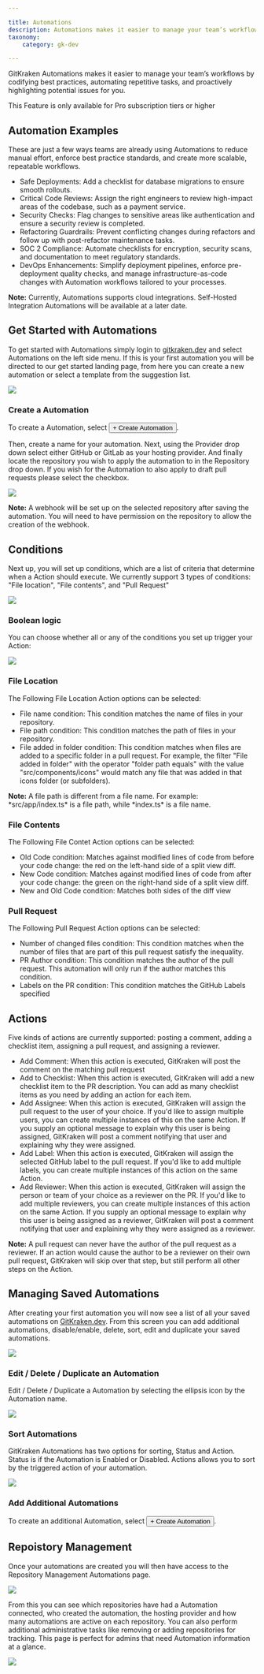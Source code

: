 ```yaml
---

title: Automations
description: Automations makes it easier to manage your team’s workflows
taxonomy:
    category: gk-dev

---
```


GitKraken Automations makes it easier to manage your team’s workflows by codifying best practices, automating repetitive tasks, and proactively highlighting potential issues for you.

<div class='callout callout--warning'>
    <p>This Feature is only available for Pro subscription tiers or higher</p>
</div>

## Automation Examples

These are just a few ways teams are already using Automations to reduce manual effort, enforce best practice standards, and create more scalable, repeatable workflows.
- Safe Deployments: Add a checklist for database migrations to ensure smooth rollouts.
- Critical Code Reviews: Assign the right engineers to review high-impact areas of the codebase, such as a payment service.
- Security Checks: Flag changes to sensitive areas like authentication and ensure a security review is completed.
- Refactoring Guardrails: Prevent conflicting changes during refactors and follow up with post-refactor maintenance tasks.
- SOC 2 Compliance: Automate checklists for encryption, security scans, and documentation to meet regulatory standards.
- DevOps Enhancements: Simplify deployment pipelines, enforce pre-deployment quality checks, and manage infrastructure-as-code changes with Automation workflows tailored to your processes.

<div class='callout callout--warning'>
    <p>
        <strong>Note:</strong>
           Currently, Automations supports cloud integrations. Self-Hosted Integration Automations will be available at a later date. 
    </p>
</div>


## Get Started with Automations

To get started with Automations simply login to [gitkraken.dev](https://gitkraken.dev/?source=help_center&product=gitkraken_dot_dev) and select Automations on the left side menu. If this is your first automation you will be directed to our get started landing page, from here you can create a new automation or select a template from the suggestion list. 

<img src="/wp-content/uploads/gkdev-createautomations.jpeg" class="help-center-img img-bordered">


### Create a Automation

To create a Automation, select <button class="button button--success button--ui button--nolink">+ Create Automation</button>.

Then, create a name for your automation. Next, using the Provider drop down select either GitHub or GitLab as your hosting provider. And finally locate the repository you wish to apply the automation to in the Repository drop down. If you wish for the Automation to also apply to draft pull requests please select the checkbox. 

<img src="/wp-content/uploads/gkdev-createautomations2.png" class="help-center-img img-bordered">

<div class='callout callout--warning'>
    <p>
        <strong>Note:</strong>
            A webhook will be set up on the selected repository after saving the automation. You will need to have permission on the repository to allow the creation of the webhook.
    </p>
</div>


## Conditions

Next up, you will set up conditions, which are a list of criteria that determine when a Action should execute. We currently support 3 types of conditions: "File location", "File contents", and "Pull Request"

<img src="/wp-content/uploads/gkdev-createautomations3.png" class="help-center-img img-bordered">

### Boolean logic

You can choose whether all or any of the conditions you set up trigger your Action:

<img src="/wp-content/uploads/gkdev-createautomations4.png" class="help-center-img img-bordered">

### File Location  

The Following File Location Action options can be selected: 
- File name condition: This condition matches the name of files in your repository.
- File path condition: This condition matches the path of files in your repository.
- File added in folder condition: This condition matches when files are added to a specific folder in a pull request. For example, the filter "File added in folder" with the operator "folder path equals" with the value "src/components/icons" would match any file that was added in that icons folder (or subfolders).

<div class='callout callout--warning'>
    <p>
        <strong>Note:</strong>
           A file path is different from a file name. For example: *src/app/index.ts* is a file path, while *index.ts* is a file name.
    </p>
</div>


### File Contents

The Following File Contet Action options can be selected: 
- Old Code condition: Matches against modified lines of code from before your code change: the red on the left-hand side of a split view diff.
- New Code condition: Matches against modified lines of code from after your code change: the green on the right-hand side of a split view diff.
- New and Old Code condition: Matches both sides of the diff view

### Pull Request

The Following Pull Request Action options can be selected: 
- Number of changed files condition: This condition matches when the number of files that are part of this pull request satisfy the inequality. 
- PR Author condition: This condition matches the author of the pull request. This automation will only run if the author matches this condition.
- Labels on the PR condition: This condition matches the GitHub Labels specified 


## Actions

Five kinds of actions are currently supported: posting a comment, adding a checklist item, assigning a pull request, and assigning a reviewer.

- Add Comment: When this action is executed, GitKraken will post the comment on the matching pull request
- Add to Checklist: When this action is executed, GitKraken will add a new checklist item to the PR description. You can add as many checklist items as you need by adding an action for each item.
- Add Assignee: When this action is executed, GitKraken will assign the pull request to the user of your choice. If you'd like to assign multiple users, you can create multiple instances of this on the same Action. If you supply an optional message to explain why this user is being assigned, GitKraken will post a comment notifying that user and explaining why they were assigned.
- Add Label: When this action is executed, GitKraken will assign the selected GitHub label to the pull request. If you'd like to add multiple labels, you can create multiple instances of this action on the same Action.
- Add Reviewer: When this action is executed, GitKraken will assign the person or team of your choice as a reviewer on the PR. If you'd like to add multiple reviewers, you can create multiple instances of this action on the same Action. If you supply an optional message to explain why this user is being assigned as a reviewer, GitKraken will post a comment notifying that user and explaining why they were assigned as a reviewer.

<div class='callout callout--warning'>
    <p>
        <strong>Note:</strong>
           A pull request can never have the author of the pull request as a reviewer. If an action would cause the author to be a reviewer on their own pull request, GitKraken will skip over that step, but still perform all other steps on the Action.
    </p>
</div>


## Managing Saved Automations

After creating your first automation you will now see a list of all your saved automations on [GitKraken.dev](https://gitkraken.dev/automations/general?source=help_center&product=gitkraken_dot_dev). From this screen you can add additional automations, disable/enable, delete, sort, edit and duplicate your saved automations. 

<img src="/wp-content/uploads/gkdev-createautomations5.png" class="help-center-img img-bordered">


### Edit / Delete / Duplicate an Automation

Edit / Delete / Duplicate a Automation by selecting the ellipsis <i class="fas fa-ellipsis-v"></i> icon by the Automation name.

<img src="/wp-content/uploads/gkdev-createautomations6.png" class="help-center-img img-bordered">


### Sort Automations

GitKraken Automations has two options for sorting, Status and Action. Status is if the Automation is Enabled or Disabled. Actions allows you to sort by the triggered action of your automation. 

<img src="/wp-content/uploads/gkdev-createautomations7.png" class="help-center-img img-bordered">


### Add Additional Automations

To create an additional Automation, select <button class="button button--success button--ui button--nolink">+ Create Automation</button>.

## Repoistory Management

Once your automations are created you will then have access to the Repository Management Automations page. 

<img src="/wp-content/uploads/gkdev-createautomations8.png" class="help-center-img img-bordered">

From this you can see which repositories have had a Automation connected, who created the automation, the hosting provider and how many automations are active on each repository. You can also perform additional administrative tasks like removing or adding repositories for tracking. This page is perfect for admins that need Automation information at a glance. 

<img src="/wp-content/uploads/gkdev-createautomations9.png" class="help-center-img img-bordered">

